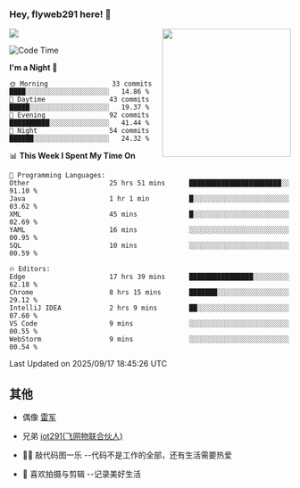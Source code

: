 ### Hey, flyweb291 here! 👋

![](https://metrics.lecoq.io/cherry291?template=classic&config.timezone=Asia%2FShanghai)
<img align='right' src="https://media.giphy.com/media/M9gbBd9nbDrOTu1Mqx/giphy.gif" width="230">
<!-- ![](https://github-readme-stats-ouuan.vercel.app/api?username=flyweb291&theme=dark&show_icons=true) -->

<!--START_SECTION:waka-->
![Code Time](http://img.shields.io/badge/Code%20Time-1%2C517%20hrs%2033%20mins-blue)

**I'm a Night 🦉** 

```text
🌞 Morning                33 commits          ████░░░░░░░░░░░░░░░░░░░░░   14.86 % 
🌆 Daytime                43 commits          █████░░░░░░░░░░░░░░░░░░░░   19.37 % 
🌃 Evening                92 commits          ██████████░░░░░░░░░░░░░░░   41.44 % 
🌙 Night                  54 commits          ██████░░░░░░░░░░░░░░░░░░░   24.32 % 
```


📊 **This Week I Spent My Time On** 

```text
💬 Programming Languages: 
Other                    25 hrs 51 mins      ███████████████████████░░   91.10 % 
Java                     1 hr 1 min          █░░░░░░░░░░░░░░░░░░░░░░░░   03.62 % 
XML                      45 mins             █░░░░░░░░░░░░░░░░░░░░░░░░   02.69 % 
YAML                     16 mins             ░░░░░░░░░░░░░░░░░░░░░░░░░   00.95 % 
SQL                      10 mins             ░░░░░░░░░░░░░░░░░░░░░░░░░   00.59 % 

🔥 Editors: 
Edge                     17 hrs 39 mins      ████████████████░░░░░░░░░   62.18 % 
Chrome                   8 hrs 15 mins       ███████░░░░░░░░░░░░░░░░░░   29.12 % 
IntelliJ IDEA            2 hrs 9 mins        ██░░░░░░░░░░░░░░░░░░░░░░░   07.60 % 
VS Code                  9 mins              ░░░░░░░░░░░░░░░░░░░░░░░░░   00.55 % 
WebStorm                 9 mins              ░░░░░░░░░░░░░░░░░░░░░░░░░   00.54 % 
```


 Last Updated on 2025/09/17 18:45:26 UTC
<!--END_SECTION:waka-->

<!--
**flyweb291/数字游牧人** is a ✨ _special_ ✨ repository because its `README.md` (this file) appears on your GitHub profile.

Here are some ideas to get you started:

- 🔭 I’m currently working on ...
- 🌱 I’m currently learning ...
- 👯 I’m looking to collaborate on ...
- 🤔 I’m looking for help with ...
- 💬 Ask me about ...
- 📫 How to reach me: ...
- 😄 Pronouns: ...
- ⚡ Fun fact: ...
-->

 ## 其他
 
- 偶像 [雷军](https://weibo.com/u/1749127163)
- 兄弟 [iot291(飞网物联合伙人)](https://github.com/iot291)

- 👨‍💻 敲代码图一乐    --代码不是工作的全部，还有生活需要热爱
- 🎥 喜欢拍摄与剪辑  --记录美好生活

